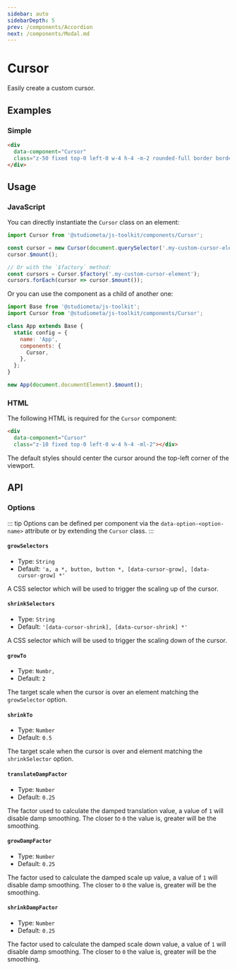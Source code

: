 ```yaml
---
sidebar: auto
sidebarDepth: 5
prev: /components/Accordion
next: /components/Modal.md
---
```


# Cursor

Easily create a custom cursor.

## Examples

### Simple

<Preview>
  <div data-component="Cursor" class="z-50 fixed top-0 left-0 w-4 h-4 -m-2 rounded-full border border-black pointer-events-none" />
</Preview>

```html
<div
  data-component="Cursor"
  class="z-50 fixed top-0 left-0 w-4 h-4 -m-2 rounded-full border border-black pointer-events-none">
</div>
```

## Usage

### JavaScript

You can directly instantiate the `Cursor` class on an element:

```js
import Cursor from '@studiometa/js-toolkit/components/Cursor';

const cursor = new Cursor(document.querySelector('.my-custom-cursor-element'));
cursor.$mount();

// Or with the `$factory` method:
const cursors = Cursor.$factory('.my-custom-cursor-element');
cursors.forEach(cursor => cursor.$mount());
```

Or you can use the component as a child of another one:

```js
import Base from '@studiometa/js-toolkit';
import Cursor from '@studiometa/js-toolkit/components/Cursor';

class App extends Base {
  static config = {
    name: 'App',
    components: {
      Cursor,
    },
  };
}

new App(document.documentElement).$mount();
```

### HTML

The following HTML is required for the `Cursor` component:

```html
<div
  data-component="Cursor"
  class="z-10 fixed top-0 left-0 w-4 h-4 -ml-2"></div>
```

The default styles should center the cursor around the top-left corner of the viewport.

## API

### Options

::: tip
Options can be defined per component via the `data-option-<option-name>` attribute or by extending the `Cursor` class.
:::

#### `growSelectors`

- Type: `String`
- Default: `'a, a *, button, button *, [data-cursor-grow], [data-cursor-grow] *'`

A CSS selector which will be used to trigger the scaling up of the cursor.

#### `shrinkSelectors`

- Type: `String`
- Default: `'[data-cursor-shrink], [data-cursor-shrink] *'`

A CSS selector which will be used to trigger the scaling down of the cursor.

#### `growTo`

- Type: `Numbr,`
- Default: `2`

The target scale when the cursor is over an element matching the `growSelector` option.

#### `shrinkTo`

- Type: `Number`
- Default: `0.5`

The target scale when the cursor is over and element matching the `shrinkSelector` option.

#### `translateDampFactor`

- Type: `Number`
- Default: `0.25`

The factor used to calculate the damped translation value, a value of `1` will disable damp smoothing. The closer to `0` the value is, greater will be the smoothing.

#### `growDampFactor`

- Type: `Number`
- Default: `0.25`

The factor used to calculate the damped scale up value, a value of `1` will disable damp smoothing. The closer to `0` the value is, greater will be the smoothing.

#### `shrinkDampFactor`

- Type: `Number`
- Default: `0.25`

The factor used to calculate the damped scale down value, a value of `1` will disable damp smoothing. The closer to `0` the value is, greater will be the smoothing.
